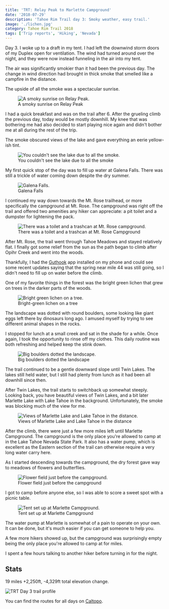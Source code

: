 ```yaml
---
title: 'TRT: Relay Peak to Marlette Campground'
date: '2018-07-29'
description: 'Tahoe Rim Trail day 3: Smoky weather, easy trail.'
image: './lichen.jpg'
category: Tahoe Rim Trail 2018
tags: ['Trip reports', 'Hiking', 'Nevada']
---
```


Day 3. I woke up to a draft in my tent. I had left the downwind storm doors of my Duplex open for ventilation. The wind had turned around over the night, and they were now instead funneling in the air into my tent.

The air was significantly smokier than it had been the previous day. The change in wind direction had brought in thick smoke that smelled like a campfire in the distance.

The upside of all the smoke was a spectacular sunrise.

<figure>
  <img src="smoky-sunrise.jpg" alt="A smoky sunrise on Relay Peak.">
  <figcaption>A smoky sunrise on Relay Peak</figcaption>
</figure>

I had a quick breakfast and was on the trail after 6. After the grueling climb the previous day, today would be mostly downhill. My knee that was bothering me had also decided to start playing nice again and didn't bother me at all during the rest of the trip.

The smoke obscured views of the lake and gave everything an eerie yellow-ish tint.

<figure>
  <img src="lake-obstructed-by-smoke.jpg" alt="You couldn't see the lake due to all the smoke.">
  <figcaption>You couldn't see the lake due to all the smoke</figcaption>
</figure>

My first quick stop of the day was to fill up water at Galena Falls. There was still a trickle of water coming down despite the dry summer.

<figure>
  <img src="galena-falls.jpg" alt="Galena Falls.">
  <figcaption>Galena Falls</figcaption>
</figure>

I continued my way down towards the Mt. Rose trailhead, or more specifically the campground at Mt. Rose. The campground was right off the trail and offered two amenities any hiker can appreciate: a pit toilet and a dumpster for lightening the pack.

<figure>
  <img src="double-dumpster.jpg" alt="There was a toilet and a trashcan at Mt. Rose campground.">
  <figcaption>There was a toilet and a trashcan at Mt. Rose Campground</figcaption>
</figure>

After Mt. Rose, the trail went through Tahoe Meadows and stayed relatively flat. I finally got some relief from the sun as the path began to climb after Opihr Creek and went into the woods.

Thankfully, I had the [Guthook](https://atlasguides.com/guthook-guides/) app installed on my phone and could see some recent updates saying that the spring near mile 44 was still going, so I didn't need to fill up on water before the climb.

One of my favorite things in the forest was the bright green lichen that grew on trees in the darker parts of the woods.

<figure class="full-width">
  <img src="lichen.jpg" alt="Bright green lichen on a tree.">
  <figcaption>Bright-green lichen on a tree</figcaption>
</figure>

The landscape was dotted with round boulders, some looking like giant eggs left there by dinosaurs long ago. I amused myself by trying to see different animal shapes in the rocks.

I stopped for lunch at a small creek and sat in the shade for a while. Once again, I took the opportunity to rinse off my clothes. This daily routine was both refreshing and helped keep the stink down.

<figure>
  <img src="big-boulders.jpg" alt="Big boulders dotted the landscape.">
  <figcaption>Big boulders dotted the landscape</figcaption>
</figure>

The trail continued to be a gentle downward slope until Twin Lakes. The lakes still held water, but I still had plenty from lunch as it had been all downhill since then.

After Twin Lakes, the trail starts to switchback up somewhat steeply. Looking back, you have beautiful views of Twin Lakes, and a bit later Marlette Lake with Lake Tahoe in the background. Unfortunately, the smoke was blocking much of the view for me.

<figure>
  <img src="marlette-lake-and-lake-tahoe.jpg" alt="Views of Marlette Lake and Lake Tahoe in the distance.">
  <figcaption>Views of Marlette Lake and Lake Tahoe in the distance</figcaption>
</figure>

After the climb, there were just a few more miles left until Marlette Campground. The campground is the only place you're allowed to camp at in the Lake Tahoe Nevada State Park. It also has a water pump, which is excellent as the Eastern section of the trail can otherwise require a very long water carry here.

As I started descending towards the campground, the dry forest gave way to meadows of flowers and butterflies.

<figure>
  <img src="flower-field.jpg" alt="Flower field just before the campground.">
  <figcaption>Flower field just before the campground</figcaption>
</figure>

I got to camp before anyone else, so I was able to score a sweet spot with a picnic table.

<figure>
  <img src="marlette-campground.jpg" alt="Tent set up at Marlette Campground.">
  <figcaption>Tent set up at Marlette Campground</figcaption>
</figure>

The water pump at Marlette is somewhat of a pain to operate on your own. It can be done, but it's much easier if you can get someone to help you.

A few more hikers showed up, but the campground was surprisingly empty being the only place you're allowed to camp at for miles.

I spent a few hours talking to another hiker before turning in for the night.

## Stats

19 miles +2,250ft, -4,329ft total elevation change.

![TRT Day 3 trail profile](profile.png)

You can find the routes for all days on [Caltopo](https://caltopo.com/m/HJ0L).
